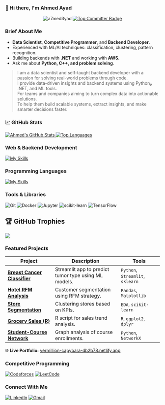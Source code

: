 ### 👋 Hi there, I'm Ahmed Ayad

<p align="center">
  <img src="https://komarev.com/ghpvc/?username=a7med3yad&label=Profile%20views&color=0e75b6&style=flat" alt="a7med3yad" />
  <a href="https://committers.top/egypt.html">
    <img src="https://user-badge.committers.top/egypt/a7med3yad.svg" alt="Top Committer Badge"/>
  </a>
</p>

### Brief About Me

- **Data Scientist**, **Competitive Programmer**, and **Backend Developer**.
-  Experienced with ML/AI techniques: classification, clustering, pattern recognition.
-  Building backends with **.NET** and working with **AWS**.
-  Ask me about **Python, C++, and problem solving**.

> I am a data scientist and self-taught backend developer with a passion for solving real-world problems through code.  
> I provide data-driven insights and backend systems using Pythonو .NET, and ML tools.  
> For teams and companies aiming to turn complex data into actionable solutions.  
> To help them build scalable systems, extract insights, and make smarter decisions faster.


### 📈 GitHub Stats

<a href="https://github.com/a7med3yad">
  <img src="https://github-readme-stats.vercel.app/api?username=a7med3yad&show_icons=true&theme=github_dark&hide_border=true&bg_color=0D1117&text_color=c5d2da&title_color=4694f8&icon_color=4694f8" alt="Ahmed's GitHub Stats" />
</a>

<a href="https://github.com/a7med3yad">
  <img src="https://github-readme-stats.vercel.app/api/top-langs?username=a7med3yad&hide_border=true&show_icons=true&locale=en&layout=compact&langs_count=6&title_color=4694f8&theme=github_dark" alt="Top Languages" />
</a>


###  Web & Backend Development

[![My Skills](https://skillicons.dev/icons?i=dotnet,flutter,aws,mysql,postgres,sqlserver)](https://github.com/a7med3yad)


###  Programming Languages

[![My Skills](https://skillicons.dev/icons?i=python,cpp,c,cs,java,dart,r)](https://github.com/a7med3yad)


###  Tools & Libraries

![Git](https://img.shields.io/badge/Git-F05032?style=for-the-badge&logo=git&logoColor=white)
![Docker](https://img.shields.io/badge/Docker-2496ED?style=for-the-badge&logo=docker&logoColor=white)
![Jupyter](https://img.shields.io/badge/Jupyter-F37626?style=for-the-badge&logo=jupyter&logoColor=white)
![scikit-learn](https://img.shields.io/badge/scikit--learn-F7931E?style=for-the-badge&logo=scikit-learn&logoColor=white)
![TensorFlow](https://img.shields.io/badge/TensorFlow-FF6F00?style=for-the-badge&logo=tensorflow&logoColor=white)


## 🏆 GitHub Trophies
![](https://github-profile-trophy.vercel.app/?username=a7med3yad&theme=tokyonight&no-frame=false&no-bg=true&margin-w=4)


###  Featured Projects

| Project | Description | Tools |
|--------|-------------|-------|
| [**Breast Cancer Classifier**](https://github.com/a7med3yad/Breast-Cancer-Analysis-App) | Streamlit app to predict tumor type using ML models. | `Python`, `Streamlit`, `sklearn` |
| [**Hotel RFM Analysis**](https://github.com/a7med3yad/Hotel_Managment_RFM_Analysis) | Customer segmentation using RFM strategy. | `Pandas`, `Matplotlib` |
| [**Store Segmentation**](https://github.com/a7med3yad/store-performance-segmentation) | Clustering stores based on KPIs. | `EDA`, `scikit-learn` |
| [**Grocery Sales (R)**](https://github.com/a7med3yad/GROCERY-SALES-ANALYSIS) | R script for sales trend analysis. | `R`, `ggplot2`, `dplyr` |
| [**Student-Course Network**](https://github.com/a7med3yad/NetworkAnalysisOnStudentCourses) | Graph analysis of course enrollments. | `Python`, `NetworkX` |

🌐 **Live Portfolio:** [vermillion-capybara-db2b78.netlify.app](https://vermillion-capybara-db2b78.netlify.app/)


###  Competitive Programming

[![Codeforces](https://img.shields.io/badge/Codeforces-1F8ACB?style=for-the-badge&logo=codeforces&logoColor=white)](https://codeforces.com/profile/Abou_3yad)
[![LeetCode](https://img.shields.io/badge/LeetCode-FFA116?style=for-the-badge&logo=leetcode&logoColor=black)](https://leetcode.com/u/a7med3yad/)


###  Connect With Me

[![LinkedIn](https://skillicons.dev/icons?i=linkedin)](https://www.linkedin.com/in/ahmed-ayad-1000b52ab/)
[![Gmail](https://skillicons.dev/icons?i=gmail)](mailto:ahmed.ibrahim01974@gmail.com)
